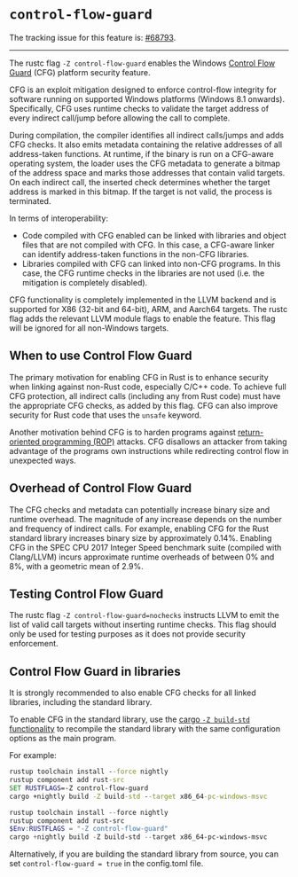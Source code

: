 # `control-flow-guard`

The tracking issue for this feature is: [#68793](https://github.com/rust-lang/rust/issues/68793).

------------------------

The rustc flag `-Z control-flow-guard` enables the Windows [Control Flow Guard](https://docs.microsoft.com/en-us/windows/win32/secbp/control-flow-guard) (CFG) platform security feature.

CFG is an exploit mitigation designed to enforce control-flow integrity for software running on supported Windows platforms (Windows 8.1 onwards). Specifically, CFG uses runtime checks to validate the target address of every indirect call/jump before allowing the call to complete. 

During compilation, the compiler identifies all indirect calls/jumps and adds CFG checks. It also emits metadata containing the relative addresses of all address-taken functions. At runtime, if the binary is run on a CFG-aware operating system, the loader uses the CFG metadata to generate a bitmap of the address space and marks those addresses that contain valid targets. On each indirect call, the inserted check determines whether the target address is marked in this bitmap. If the target is not valid, the process is terminated.

In terms of interoperability:
- Code compiled with CFG enabled can be linked with libraries and object files that are not compiled with CFG. In this case, a CFG-aware linker can identify address-taken functions in the non-CFG libraries.
- Libraries compiled with CFG can linked into non-CFG programs. In this case, the CFG runtime checks in the libraries are not used (i.e. the mitigation is completely disabled).

CFG functionality is completely implemented in the LLVM backend and is supported for X86 (32-bit and 64-bit), ARM, and Aarch64 targets. The rustc flag adds the relevant LLVM module flags to enable the feature. This flag will be ignored for all non-Windows targets.


## When to use Control Flow Guard

The primary motivation for enabling CFG in Rust is to enhance security when linking against non-Rust code, especially C/C++ code. To achieve full CFG protection, all indirect calls (including any from Rust code) must have the appropriate CFG checks, as added by this flag. CFG can also improve security for Rust code that uses the `unsafe` keyword.

Another motivation behind CFG is to harden programs against [return-oriented programming (ROP)](https://en.wikipedia.org/wiki/Return-oriented_programming) attacks. CFG disallows an attacker from taking advantage of the programs own instructions while redirecting control flow in unexpected ways.

## Overhead of Control Flow Guard

The CFG checks and metadata can potentially increase binary size and runtime overhead. The magnitude of any increase depends on the number and frequency of indirect calls. For example, enabling CFG for the Rust standard library increases binary size by approximately 0.14%. Enabling CFG in the SPEC CPU 2017 Integer Speed benchmark suite (compiled with Clang/LLVM) incurs approximate runtime overheads of between 0% and 8%, with a geometric mean of 2.9%.


## Testing Control Flow Guard

The rustc flag `-Z control-flow-guard=nochecks` instructs LLVM to emit the list of valid call targets without inserting runtime checks. This flag should only be used for testing purposes as it does not provide security enforcement.


## Control Flow Guard in libraries

It is strongly recommended to also enable CFG checks for all linked libraries, including the standard library. 

To enable CFG in the standard library, use the [cargo `-Z build-std` functionality][build-std] to recompile the standard library with the same configuration options as the main program.

[build-std]: https://doc.rust-lang.org/nightly/cargo/reference/unstable.html#build-std

For example:
```cmd
rustup toolchain install --force nightly
rustup component add rust-src
SET RUSTFLAGS=-Z control-flow-guard
cargo +nightly build -Z build-std --target x86_64-pc-windows-msvc
```

```PowerShell
rustup toolchain install --force nightly
rustup component add rust-src
$Env:RUSTFLAGS = "-Z control-flow-guard"
cargo +nightly build -Z build-std --target x86_64-pc-windows-msvc
```

Alternatively, if you are building the standard library from source, you can set `control-flow-guard = true` in the config.toml file.
